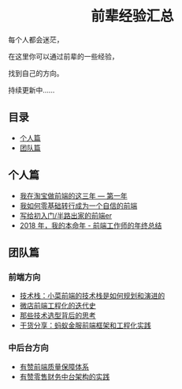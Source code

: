 <h1 align="center">前辈经验汇总</h1>

每个人都会迷茫，

在这里你可以通过前辈的一些经验，

找到自己的方向。

持续更新中……


## 目录

* [个人篇](#个人篇)
* [团队篇](#团队篇)



## 个人篇
 * [我在淘宝做前端的这三年 — 第一年](https://juejin.im/post/5c74d4b9e51d4512c37ea03b)
 * [我如何零基础转行成为一个自信的前端](https://juejin.im/post/5c75d34851882564965edb23)
 * [写给初入门/半路出家的前端er](https://juejin.im/post/5cb4b881f265da0374186fd9)
 * [2018 年，我的本命年 - 前端工作师的年终总结](https://github.com/biaochenxuying/blog/issues/19)


## 团队篇

### 前端方向
 * [技术栈：小菜前端的技术栈是如何规划和演进的](https://juejin.im/post/5c99c17df265da6129788ae2)
 * [微店前端工程化的迭代史](https://juejin.im/post/5d4cee556fb9a06b30702eda)
 * [那些技术选型背后的思考](https://www.infoq.cn/article/X5pY_PyBX1T5Vay0wOfJ)
 * [干货分享：蚂蚁金服前端框架和工程化实践](https://mp.weixin.qq.com/s/C629e_uEWv9ZfxtYGvFxMg)


### 中后台方向
 * [有赞前端质量保障体系](https://juejin.im/post/5d24096ee51d454d1d6285a1)
 * [有赞零售财务中台架构的实践](https://www.toutiao.com/a6723064994306458123)

